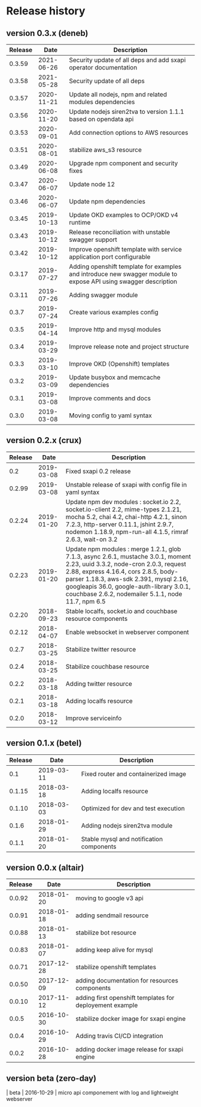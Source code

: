 # Release history

## version 0.3.x (deneb)

| Release | Date       | Description                                                                                                     |
| ------- | ---------- | --------------------------------------------------------------------------------------------------------------- |
| 0.3.59  | 2021-06-26 | Security update of all deps and add sxapi operator documentation                                                |
| 0.3.58  | 2021-05-28 | Security update of all deps                                                                                     |
| 0.3.57  | 2020-11-21 | Update all nodejs, npm and related modules dependencies                                                         |
| 0.3.56  | 2020-11-20 | Update nodejs siren2tva to version 1.1.1 based on opendata api                                                  |
| 0.3.53  | 2020-09-01 | Add connection options to AWS resources                                                                         |
| 0.3.51  | 2020-08-01 | stabilize aws_s3 resource                                                                                       |
| 0.3.49  | 2020-06-08 | Upgrade npm component and security fixes                                                                        |
| 0.3.47  | 2020-06-07 | Update node 12                                                                                                  |
| 0.3.46  | 2020-06-07 | Update npm dependencies                                                                                         |
| 0.3.45  | 2019-10-13 | Update OKD examples to OCP/OKD v4 runtime                                                                       |
| 0.3.43  | 2019-10-12 | Release reconciliation with unstable swagger support                                                            |
| 0.3.42  | 2019-10-12 | Improve openshift template with service application port configurable                                           |
| 0.3.17  | 2019-07-27 | Adding openshift template for examples and introduce new swagger module to expose API using swagger description |
| 0.3.11  | 2019-07-26 | Adding swagger module                                                                                           |
| 0.3.7   | 2019-07-24 | Create various examples config                                                                                  |
| 0.3.5   | 2019-04-14 | Improve http and mysql modules                                                                                  |
| 0.3.4   | 2019-03-29 | Improve release note and project structure                                                                      |
| 0.3.3   | 2019-03-10 | Improve OKD (Openshift) templates                                                                               |
| 0.3.2   | 2019-03-09 | Update busybox and memcache dependencies                                                                        |
| 0.3.1   | 2019-03-08 | Improve comments and docs                                                                                       |
| 0.3.0   | 2019-03-08 | Moving config to yaml syntax                                                                                    |

## version 0.2.x (crux)

| Release | Date       | Description                                                                                                                                                                                                                                                                                                     |
| ------- | ---------- | --------------------------------------------------------------------------------------------------------------------------------------------------------------------------------------------------------------------------------------------------------------------------------------------------------------- |
| 0.2     | 2019-03-08 | Fixed sxapi 0.2 release                                                                                                                                                                                                                                                                                         |
| 0.2.99  | 2019-03-08 | Unstable release of sxapi with config file in yaml syntax                                                                                                                                                                                                                                                       |
| 0.2.24  | 2019-01-20 | Update npm dev modules : socket.io 2.2, socket.io-client 2.2, mime-types 2.1.21, mocha 5.2, chai 4.2, chai-http 4.2.1, sinon 7.2.3, http-server 0.11.1, jshint 2.9.7, nodemon 1.18.9, npm-run-all 4.1.5, rimraf 2.6.3, wait-on 3.2                                                                              |
| 0.2.23  | 2019-01-20 | Update npm modules : merge 1.2.1, glob 7.1.3, async 2.6.1, mustache 3.0.1, moment 2.23, uuid 3.3.2, node-cron 2.0.3, request 2.88, express 4.16.4, cors 2.8.5, body-parser 1.18.3, aws-sdk 2.391, mysql 2.16, googleapis 36.0, google-auth-library 3.0.1, couchbase 2.6.2, nodemailer 5.1.1, node 11.7, npm 6.5 |
| 0.2.20  | 2018-09-23 | Stable localfs, socket.io and couchbase resource components                                                                                                                                                                                                                                                     |
| 0.2.12  | 2018-04-07 | Enable websocket in webserver component                                                                                                                                                                                                                                                                         |
| 0.2.7   | 2018-03-25 | Stabilize twitter resource                                                                                                                                                                                                                                                                                      |
| 0.2.4   | 2018-03-25 | Stabilize couchbase resource                                                                                                                                                                                                                                                                                    |
| 0.2.2   | 2018-03-18 | Adding twitter resource                                                                                                                                                                                                                                                                                         |
| 0.2.1   | 2018-03-18 | Adding localfs resource                                                                                                                                                                                                                                                                                         |
| 0.2.0   | 2018-03-12 | Improve serviceinfo                                                                                                                                                                                                                                                                                             |

## version 0.1.x (betel)

| Release | Date       | Description                              |
| ------- | ---------- | ---------------------------------------- |
| 0.1     | 2019-03-11 | Fixed router and containerized image     |
| 0.1.15  | 2018-03-18 | Adding localfs resource                  |
| 0.1.10  | 2018-03-03 | Optimized for dev and test execution     |
| 0.1.6   | 2018-01-29 | Adding nodejs siren2tva module           |
| 0.1.1   | 2018-01-20 | Stable mysql and notification components |

## version 0.0.x (altair)

| Release | Date       | Description                                              |
| ------- | ---------- | -------------------------------------------------------- |
| 0.0.92  | 2018-01-20 | moving to google v3 api                                  |
| 0.0.91  | 2018-01-18 | adding sendmail resource                                 |
| 0.0.88  | 2018-01-13 | stabilize bot resource                                   |
| 0.0.83  | 2018-01-07 | adding keep alive for mysql                              |
| 0.0.71  | 2017-12-28 | stabilize openshift templates                            |
| 0.0.50  | 2017-12-09 | adding documentation for resources components            |
| 0.0.10  | 2017-11-12 | adding first openshift templates for deployement example |
| 0.0.5   | 2016-10-30 | stabilize docker image for sxapi engine                  |
| 0.0.4   | 2016-10-29 | Adding travis CI/CD integration                          |
| 0.0.2   | 2016-10-28 | adding docker image release for sxapi engine             |

## version beta (zero-day)

| beta     | 2016-10-29 | micro api componement with log and lightweight webserver
